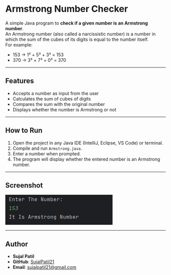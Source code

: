 # Armstrong Number Checker

A simple Java program to **check if a given number is an Armstrong number**.  
An Armstrong number (also called a narcissistic number) is a number in which the sum of the cubes of its digits is equal to the number itself.  
For example:  
- 153 → 1³ + 5³ + 3³ = 153  
- 370 → 3³ + 7³ + 0³ = 370  

---

## Features
- Accepts a number as input from the user  
- Calculates the sum of cubes of digits  
- Compares the sum with the original number  
- Displays whether the number is Armstrong or not  

---

## How to Run
1. Open the project in any Java IDE (IntelliJ, Eclipse, VS Code) or terminal.  
2. Compile and run `Armstrong.java`.  
3. Enter a number when prompted.  
4. The program will display whether the entered number is an Armstrong number.  

---

## Screenshot
![Armstrong Number Output](Output.png)

---

## Author
- **Sujal Patil**  
- **GitHub**: [SujalPatil21](https://github.com/SujalPatil21)  
- **Email**: sujalpatil21@gmail.com  
